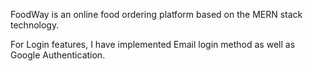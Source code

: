 FoodWay is an online food ordering platform based on the MERN stack technology.

For Login features, I have implemented Email login method as well as Google Authentication.